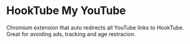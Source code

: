 # HookTube My YouTube

Chromium extension that auto redirects all YouTube links to HookTube. Great for avoiding ads, tracking and age restracion.
